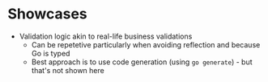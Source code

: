 # Showcases

* Validation logic akin to real-life business validations
    * Can be repetetive particularly when avoiding reflection and because Go is typed
    * Best approach is to use code generation (using `go generate`) - but that's not shown here